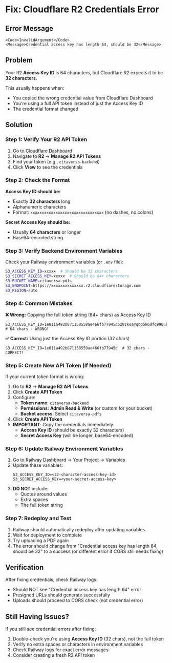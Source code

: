 # Fix: Cloudflare R2 Credentials Error

## Error Message

```
<Code>InvalidArgument</Code>
<Message>Credential access key has length 64, should be 32</Message>
```

## Problem

Your R2 **Access Key ID** is 64 characters, but Cloudflare R2 expects it to be **32 characters**.

This usually happens when:
- You copied the wrong credential value from Cloudflare Dashboard
- You're using a full API token instead of just the Access Key ID
- The credential format changed

## Solution

### Step 1: Verify Your R2 API Token

1. Go to [Cloudflare Dashboard](https://dash.cloudflare.com/)
2. Navigate to **R2** → **Manage R2 API Tokens**
3. Find your token (e.g., `citaversa-backend`)
4. Click **View** to see the credentials

### Step 2: Check the Format

**Access Key ID should be:**
- Exactly **32 characters** long
- Alphanumeric characters
- Format: `xxxxxxxxxxxxxxxxxxxxxxxxxxxxxxxx` (no dashes, no colons)

**Secret Access Key should be:**
- Usually **64 characters** or longer
- Base64-encoded string

### Step 3: Verify Backend Environment Variables

Check your Railway environment variables (or `.env` file):

```bash
S3_ACCESS_KEY_ID=xxxxx  # Should be 32 characters
S3_SECRET_ACCESS_KEY=xxxxx  # Should be 64+ characters
S3_BUCKET_NAME=citaversa-pdfs
S3_ENDPOINT=https://xxxxxxxxxxxxxx.r2.cloudflarestorage.com
S3_REGION=auto
```

### Step 4: Common Mistakes

**❌ Wrong:** Copying the full token string (64+ chars) as Access Key ID
```
S3_ACCESS_KEY_ID=1e811a492b871158559ae466fb77945d5z8zkoa@qbp5k6dfq990uks19pzdrwi5...  # 64 chars - WRONG!
```

**✅ Correct:** Using just the Access Key ID portion (32 chars)
```
S3_ACCESS_KEY_ID=1e811a492b871158559ae466fb77945d  # 32 chars - CORRECT!
```

### Step 5: Create New API Token (If Needed)

If your current token format is wrong:

1. Go to **R2** → **Manage R2 API Tokens**
2. Click **Create API Token**
3. Configure:
   - **Token name**: `citaversa-backend`
   - **Permissions**: **Admin Read & Write** (or custom for your bucket)
   - **Bucket access**: Select `citaversa-pdfs`
4. Click **Create API Token**
5. **IMPORTANT**: Copy the credentials immediately:
   - **Access Key ID** (should be exactly 32 characters)
   - **Secret Access Key** (will be longer, base64-encoded)

### Step 6: Update Railway Environment Variables

1. Go to Railway Dashboard → Your Project → Variables
2. Update these variables:
   ```
   S3_ACCESS_KEY_ID=<32-character-access-key-id>
   S3_SECRET_ACCESS_KEY=<your-secret-access-key>
   ```
3. **DO NOT** include:
   - Quotes around values
   - Extra spaces
   - The full token string

### Step 7: Redeploy and Test

1. Railway should automatically redeploy after updating variables
2. Wait for deployment to complete
3. Try uploading a PDF again
4. The error should change from "Credential access key has length 64, should be 32" to a success (or different error if CORS still needs fixing)

## Verification

After fixing credentials, check Railway logs:
- Should NOT see "Credential access key has length 64" error
- Presigned URLs should generate successfully
- Uploads should proceed to CORS check (not credential error)

## Still Having Issues?

If you still see credential errors after fixing:
1. Double-check you're using **Access Key ID** (32 chars), not the full token
2. Verify no extra spaces or characters in environment variables
3. Check Railway logs for exact error messages
4. Consider creating a fresh R2 API token

